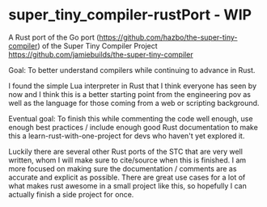 # super_tiny_compiler-rustPort - WIP

A Rust port of the Go port (https://github.com/hazbo/the-super-tiny-compiler) of the Super Tiny Compiler Project
 https://github.com/jamiebuilds/the-super-tiny-compiler

Goal: To better understand compilers while continuing to advance in Rust.

I found the simple Lua interpreter in Rust that I think everyone has seen by now and I think this is a better starting point from the engineering pov as well as the language for those coming from a web or scripting background.

Eventual goal: To finish this while commenting the code well enough, use enough best practices / include enough good Rust documentation to make this a learn-rust-with-one-project for devs who haven't yet explored it.

Luckily there are several other Rust ports of the STC that are very well written, whom I will make sure to cite/source when this is finished. I am more focused on making sure the documentation / comments are as accurate and explicit as possible. There are great use cases for a lot of what makes rust awesome in a small project like this, so hopefully I can actually finish a side project for once.
